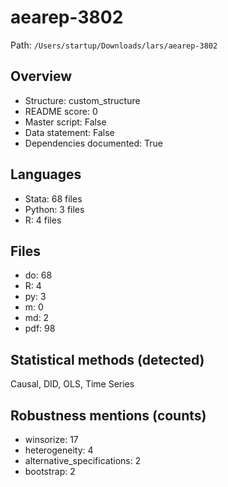 # aearep-3802

Path: `/Users/startup/Downloads/lars/aearep-3802`

## Overview
- Structure: custom_structure
- README score: 0
- Master script: False
- Data statement: False
- Dependencies documented: True

## Languages
- Stata: 68 files
- Python: 3 files
- R: 4 files

## Files
- do: 68
- R: 4
- py: 3
- m: 0
- md: 2
- pdf: 98

## Statistical methods (detected)
Causal, DID, OLS, Time Series

## Robustness mentions (counts)
- winsorize: 17
- heterogeneity: 4
- alternative_specifications: 2
- bootstrap: 2